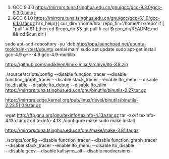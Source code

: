 1. GCC 9.3.0
https://mirrors.tuna.tsinghua.edu.cn/gnu/gcc/gcc-9.3.0/gcc-9.3.0.tar.xz
2. GCC 6.1.0
https://mirrors.tuna.tsinghua.edu.cn/gnu/gcc/gcc-6.1.0/gcc-6.1.0.tar.gz
hrx_help(){
    cur_dir='/home/hrx'
    repo_fir='/home/hrx/repo'
    if [ "pull" = $1 ];then
        cd $repo_dir && git pull
    fi
    cat $repo_dir/README.md && cd $cur_dir
}

sudo apt-add-repository -yu 'deb http://ppa.launchpad.net/ubuntu-toolchain-r/test/ubuntu xenial main'
sudo apt update
sudo apt-get install gcc-4.9 g++-4.9 gcc-4.9-multilib

https://github.com/andikleen/linux-misc/archive/lto-3.8.zip

./source/scripts/config --disable function_tracer --disable function_graph_tracer --disable stack_tracer --enable lto_menu --disable lto_disable --disable lto_debug --disable lto_slim
https://mirrors.tuna.tsinghua.edu.cn/gnu/binutils/binutils-2.27.tar.gz

https://mirrors.edge.kernel.org/pub/linux/devel/binutils/binutils-2.23.51.0.9.tar.gz

wget http://ftp.gnu.org/gnu/texinfo/texinfo-4.13a.tar.gz
tar -zxvf texinfo-4.13a.tar.gz
cd texinfo-4.13
./configure
make
sudo make install

https://mirrors.tuna.tsinghua.edu.cn/gnu/make/make-3.81.tar.gz

./scripts/config --disable function_tracer --disable function_graph_tracer \
			--disable stack_tracer --enable lto_menu --disable lto_disable \
			--disable gcov --disable kallsyms_all --disable modversions
